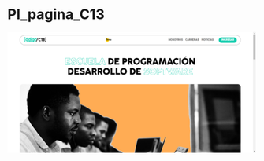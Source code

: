 # PI_pagina_C13

![App Screenshot](https://raw.githubusercontent.com/devestevenson/PI_pagina_C13/master/assets/img/Screenshot.png)
